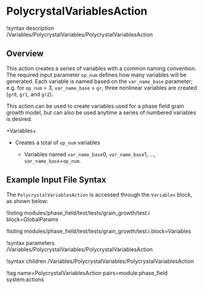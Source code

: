 # PolycrystalVariablesAction

!syntax description /Variables/PolycrystalVariables/PolycrystalVariablesAction

## Overview

This action creates a series of variables with a common naming convention. The required input parameter `op_num` defines how many variables will be generated. Each variable is named based on the `var_name_base` parameter; e.g. for `op_num` = 3, `var_name_base` = `gr`, three nonlinear variables are created (`gr0`, `gr1`, and `gr2`).

This action can be used to create variables used for a phase field grain growth model, but can also be used anytime a series of numbered variables is desired.

+Variables+

- Creates a total of `op_num` variables

  - Variables named `var_name_base`0, `var_name_base`1, $\ldots$, `var_name_base`+`op_num`.

## Example Input File Syntax

The `PolycrystalVariablesAction` is accessed through the `Variables` block, as shown below:

!listing modules/phase_field/test/tests/grain_growth/test.i block=GlobalParams

!listing modules/phase_field/test/tests/grain_growth/test.i block=Variables

!syntax parameters /Variables/PolycrystalVariables/PolycrystalVariablesAction

!syntax children /Variables/PolycrystalVariables/PolycrystalVariablesAction

!tag name=PolycrystalVariablesAction pairs=module:phase_field system:actions
